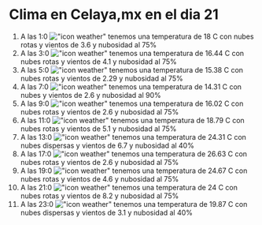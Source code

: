 # Clima en Celaya,mx en el dia 21

1. A las 1:0 !["icon weather"](http://openweathermap.org/img/w/04n.png) tenemos una temperatura de 18 C con nubes rotas y  vientos de 3.6 y nubosidad al 75%
1. A las 3:0 !["icon weather"](http://openweathermap.org/img/w/04n.png) tenemos una temperatura de 16.44 C con nubes rotas y  vientos de 4.1 y nubosidad al 75%
1. A las 5:0 !["icon weather"](http://openweathermap.org/img/w/04n.png) tenemos una temperatura de 15.38 C con nubes rotas y  vientos de 2.29 y nubosidad al 75%
1. A las 7:0 !["icon weather"](http://openweathermap.org/img/w/04n.png) tenemos una temperatura de 14.31 C con nubes y  vientos de 2.6 y nubosidad al 90%
1. A las 9:0 !["icon weather"](http://openweathermap.org/img/w/04d.png) tenemos una temperatura de 16.02 C con nubes rotas y  vientos de 2.6 y nubosidad al 75%
1. A las 11:0 !["icon weather"](http://openweathermap.org/img/w/04d.png) tenemos una temperatura de 18.79 C con nubes rotas y  vientos de 5.1 y nubosidad al 75%
1. A las 13:0 !["icon weather"](http://openweathermap.org/img/w/03d.png) tenemos una temperatura de 24.31 C con nubes dispersas y  vientos de 6.7 y nubosidad al 40%
1. A las 17:0 !["icon weather"](http://openweathermap.org/img/w/04d.png) tenemos una temperatura de 26.63 C con nubes rotas y  vientos de 2.6 y nubosidad al 75%
1. A las 19:0 !["icon weather"](http://openweathermap.org/img/w/04n.png) tenemos una temperatura de 24.67 C con nubes rotas y  vientos de 4.6 y nubosidad al 75%
1. A las 21:0 !["icon weather"](http://openweathermap.org/img/w/04n.png) tenemos una temperatura de 24 C con nubes rotas y  vientos de 8.2 y nubosidad al 75%
1. A las 23:0 !["icon weather"](http://openweathermap.org/img/w/03n.png) tenemos una temperatura de 19.87 C con nubes dispersas y  vientos de 3.1 y nubosidad al 40%
